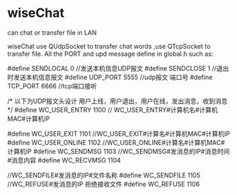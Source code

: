 # wiseChat
can chat or transfer file in LAN

wiseChat use QUdpSocket to transfer chat words ,use QTcpSocket to transfer file.
All the PORT and upd message define in global.h
such as:


#define SENDLOCAL 0  //发送本机信息UDP报文
#define SENDCLOSE 1  //退出时发送本机信息报文
#define UDP_PORT 5555 //udp报文 端口号
#define TCP_PORT 6666 //tcp端口接听

/*  以下为UDP报文头设计 用户上线，用户退出，用户在线，发出消息，收到消息 */
#define WC_USER_ENTRY 1100
// WC_USER_ENTRY#计算机名#计算机MAC#计算机IP

#define WC_USER_EXIT 1101
//WC_USER_EXIT#计算名#计算机MAC#计算机IP
#define WC_USER_ONLINE 1102
//WC_USER_ONLINE#计算名#计算机MAC#计算机IP
#define WC_SENDMSG 1103
//WC_SENDMSG#发消息的IP#消息时间#消息内容
#define WC_RECVMSG 1104

//WC_SENDFILE#发消息的IP#文件名称
#define WC_SENDFILE 1105
//WC_REFUSE#发消息的IP     拒绝接收文件
#define WC_REFUSE 1106
